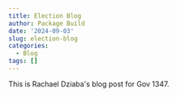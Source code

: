 ```yaml
---
title: Election Blog
author: Package Build
date: '2024-09-03'
slug: election-blog
categories:
  - Blog
tags: []
---
```

This is Rachael Dziaba's blog post for Gov 1347.
